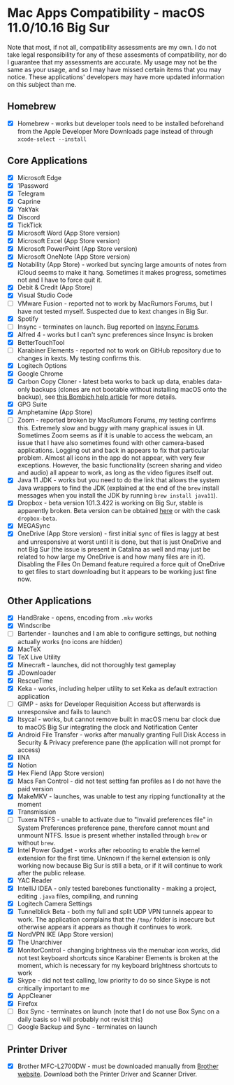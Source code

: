 # Mac Apps Compatibility - macOS 11.0/10.16 Big Sur

Note that most, if not all, compatibility assessments are my own.
I do not take legal responsibility for any of these assesments of compatibility, nor do I guarantee that my assessments are accurate.
My usage may not be the same as your usage, and so I may have missed certain items that you may notice.
These applications' developers may have more updated information on this subject than me.

## Homebrew

- [x] Homebrew - works but developer tools need to be installed beforehand from the Apple Developer More Downloads page instead of through `xcode-select --install`

## Core Applications

- [x] Microsoft Edge
- [x] 1Password
- [x] Telegram
- [x] Caprine
- [x] YakYak
- [x] Discord
- [x] TickTick
- [x] Microsoft Word (App Store version)
- [x] Microsoft Excel (App Store version)
- [x] Microsoft PowerPoint (App Store version)
- [x] Microsoft OneNote (App Store version)
- [x] Notability (App Store) - worked but syncing large amounts of notes from iCloud seems to make it hang. Sometimes it makes progress, sometimes not and I have to force quit it.
- [x] Debit & Credit (App Store)
- [x] Visual Studio Code
- [ ] VMware Fusion - reported not to work by MacRumors Forums, but I have not tested myself. Suspected due to kext changes in Big Sur.
- [x] Spotify
- [ ] Insync - terminates on launch. Bug reported on [Insync Forums](https://forums.insynchq.com/t/insync-fails-to-launch-on-macos-big-sur-developer-beta/16186).
- [x] Alfred 4 - works but I can't sync preferences since Insync is broken
- [x] BetterTouchTool
- [ ] Karabiner Elements - reported not to work on GitHub repository due to changes in kexts. My testing confirms this.
- [x] Logitech Options
- [x] Google Chrome
- [x] Carbon Copy Cloner - latest beta works to back up data, enables data-only backups (clones are not bootable without installing macOS onto the backup), see [this Bombich help article](https://bombich.com/kb/ccc5/creating-and-restoring-data-only-backups) for more details.
- [x] GPG Suite
- [x] Amphetamine (App Store)
- [ ] Zoom - reported broken by MacRumors Forums, my testing confirms this. Extremely slow and buggy with many graphical issues in UI. Sometimes Zoom seems as if it is unable to access the webcam, an issue that I have also sometimes found with other camera-based applications. Logging out and back in appears to fix that particular problem. Almost all icons in the app do not appear, with very few exceptions. However, the basic functionality (screen sharing and video and audio) all appear to work, as long as the video figures itself out.
- [x] Java 11 JDK - works but you need to do the link that allows the system Java wrappers to find the JDK (explained at the end of the `brew` install messages when you install the JDK by running `brew install java11`).
- [x] Dropbox - beta version 101.3.422 is working on Big Sur, stable is apparently broken. Beta version can be obtained [here](https://www.dropboxforum.com/t5/Dropbox-desktop-client-builds/bd-p/101003016) or with the cask `dropbox-beta`.
- [x] MEGASync
- [x] OneDrive (App Store version) - first initial sync of files is laggy at best and unresponsive at worst until it is done, but that is just OneDrive and not Big Sur (the issue is present in Catalina as well and may just be related to how large my OneDrive is and how many files are in it). Disabling the Files On Demand feature required a force quit of OneDrive to get files to start downloading but it appears to be working just fine now.

## Other Applications

- [x] HandBrake - opens, encoding from `.mkv` works
- [x] Windscribe
- [ ] Bartender - launches and I am able to configure settings, but nothing actually works (no icons are hidden)
- [x] MacTeX
- [x] TeX Live Utility
- [x] Minecraft - launches, did not thoroughly test gameplay
- [x] JDownloader
- [x] RescueTime
- [x] Keka - works, including helper utility to set Keka as default extraction application
- [ ] GIMP - asks for Developer Requisition Access but afterwards is unresponsive and fails to launch
- [x] Itsycal - works, but cannot remove built in macOS menu bar clock due to macOS Big Sur integrating the clock and Notification Center
- [x] Android File Transfer - works after manually granting Full Disk Access in Security & Privacy preference pane (the application will not prompt for access)
- [x] IINA
- [x] Notion
- [x] Hex Fiend (App Store version)
- [x] Macs Fan Control - did not test setting fan profiles as I do not have the paid version
- [x] MakeMKV - launches, was unable to test any ripping functionality at the moment
- [x] Transmission
- [ ] Tuxera NTFS - unable to activate due to "Invalid preferences file" in System Preferences preference pane, therefore cannot mount and unmount NTFS. Issue is present whether installed through `brew` or without `brew`.
- [x] Intel Power Gadget - works after rebooting to enable the kernel extension for the first time. Unknown if the kernel extension is only working now because Big Sur is still a beta, or if it will continue to work after the public release.
- [x] YAC Reader
- [x] IntelliJ IDEA - only tested barebones functionality - making a project, editing `.java` files,  compiling, and running
- [x] Logitech Camera Settings
- [x] Tunnelblick Beta - both my full and split UDP VPN tunnels appear to work. The application complains that the `/tmp/` folder is insecure but otherwise appears it appears as though it continues to work.
- [x] NordVPN IKE (App Store version)
- [x] The Unarchiver
- [x] MonitorControl - changing brightness via the menubar icon works, did not test keyboard shortcuts since Karabiner Elements is broken at the moment, which is necessary for my keyboard brightness shortcuts to work
- [x] Skype - did not test calling, low priority to do so since Skype is not critically important to me
- [x] AppCleaner
- [x] Firefox
- [ ] Box Sync - terminates on launch (note that I do not use Box Sync on a daily basis so I will probably not revisit this)
- [ ] Google Backup and Sync - terminates on launch

## Printer Driver

- [x] Brother MFC-L2700DW - must be downloaded manually from [Brother website](https://support.brother.com/g/b/downloadlist.aspx?c=us&lang=en&prod=mfcl2700dw_us_eu_as&os=10060). Download both the Printer Driver and Scanner Driver.
